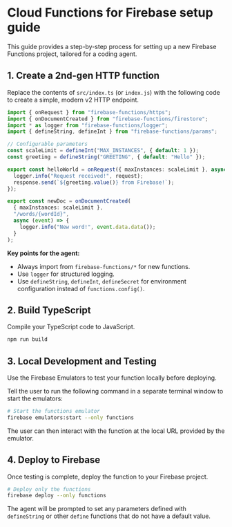 # Cloud Functions for Firebase setup guide

This guide provides a step-by-step process for setting up a new Firebase Functions project, tailored for a coding agent.

## 1. Create a 2nd-gen HTTP function

Replace the contents of `src/index.ts` (or `index.js`) with the following code to create a simple, modern v2 HTTP endpoint.

```typescript
import { onRequest } from "firebase-functions/https";
import { onDocumentCreated } from "firebase-functions/firestore";
import * as logger from "firebase-functions/logger";
import { defineString, defineInt } from "firebase-functions/params";

// Configurable parameters
const scaleLimit = defineInt("MAX_INSTANCES", { default: 1 });
const greeting = defineString("GREETING", { default: "Hello" });

export const helloWorld = onRequest({ maxInstances: scaleLimit }, async (request, response) => {
  logger.info("Request received!", request);
  response.send(`${greeting.value()} from Firebase!`);
});

export const newDoc = onDocumentCreated(
  { maxInstances: scaleLimit },
  "/words/{wordId}",
  async (event) => {
    logger.info("New word!", event.data.data());
  }
);
```

**Key points for the agent:**

- Always import from `firebase-functions/*` for new functions.
- Use `logger` for structured logging.
- Use `defineString`, `defineInt`, `defineSecret` for environment configuration instead of `functions.config()`.

## 2. Build TypeScript

Compile your TypeScript code to JavaScript.

```bash
npm run build
```

## 3. Local Development and Testing

Use the Firebase Emulators to test your function locally before deploying.

Tell the user to run the following command in a separate terminal window to start the emulators:

```bash
# Start the functions emulator
firebase emulators:start --only functions
```

The user can then interact with the function at the local URL provided by the emulator.

## 4. Deploy to Firebase

Once testing is complete, deploy the function to your Firebase project.

```bash
# Deploy only the functions
firebase deploy --only functions
```

The agent will be prompted to set any parameters defined with `defineString` or other `define` functions that do not have a default value.
